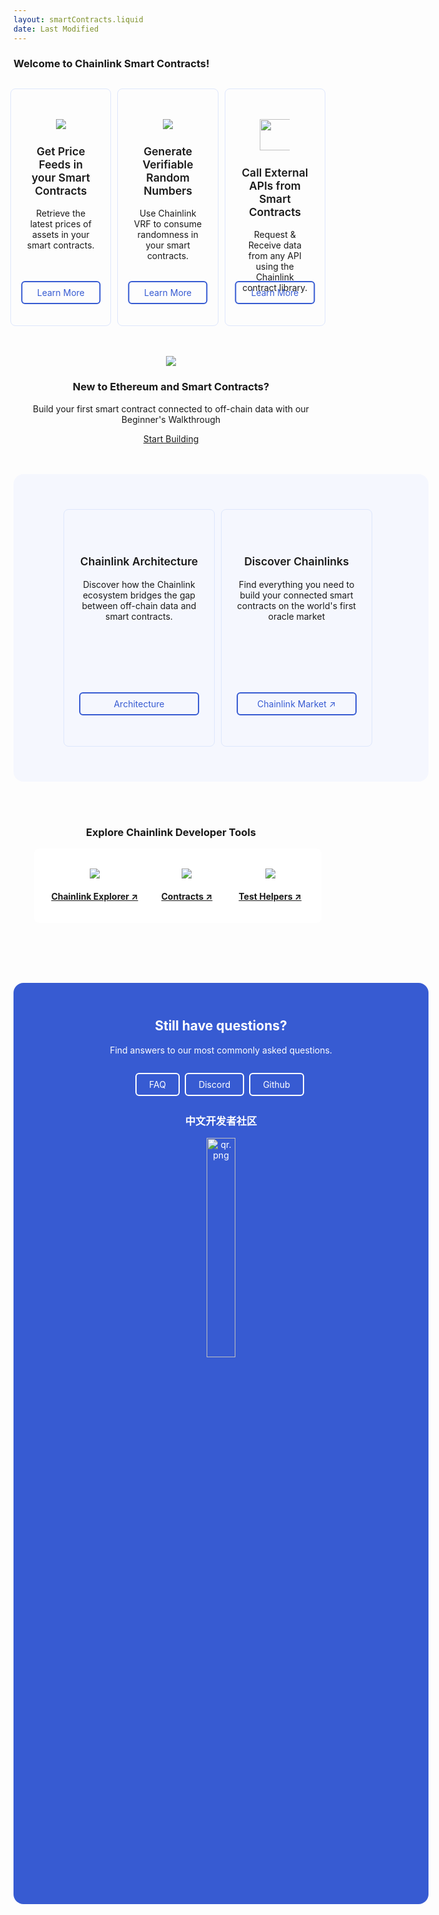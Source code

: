```yaml
---
layout: smartContracts.liquid
date: Last Modified
---
```


<div>
  <h3>Welcome to Chainlink Smart Contracts!</h3>
  <div class="markdown-body">
    <div class="row center cl-section cl-section--one">
      <div class="col-md-4 col-sm-12 col-xs-12">
        <div class="cl-featuredcard">
          <img
            src="https://uploads-ssl.webflow.com/5e444500cbc42eeb5198206f/5e7898724c71bddf6749df17_DeFi2.svg"
            class="cl-image-featured"
          />
          <h3>Get Price Feeds in your Smart Contracts</h3>
          <p>Retrieve the latest prices of assets in your smart contracts.</p>
          <a
            href="https://docs.chain.link/docs/using-chainlink-reference-contracts"
            class="cl-button--ghost"
            >Learn More
          </a>
        </div>
      </div>
      <div class="col-md-4 col-sm-12 col-xs-12">
        <div class="cl-featuredcard">
          <img
            src="https://uploads-ssl.webflow.com/5e444500cbc42eeb5198206f/5e7898724c71bd62c149df16_Example.svg"
            class="cl-image-featured"
          />
          <h3>Generate Verifiable Random Numbers</h3>
          <p>
            Use Chainlink VRF to consume randomness in your smart contracts.
          </p>
          <a
            href="https://docs.chain.link/docs/chainlink-vrf"
            class="cl-button--ghost"
            >Learn More
          </a>
        </div>
      </div>
      <div class="col-md-4 col-sm-12 col-xs-12">
        <div class="cl-featuredcard">
          <img
            src="https://uploads-ssl.webflow.com/5e444500cbc42eeb5198206f/5e7894ddbc6262c7a18da684_RequestSmall.svg"
            class="cl-image-featured"
            height="50"
          />
          <h3>Call External APIs from Smart Contracts</h3>
          <p>
            Request &amp; Receive data from any API using the Chainlink contract
            library.
          </p>
          <a
            href="https://docs.chain.link/docs/request-and-receive-data"
            class="cl-button--ghost"
            >Learn More
          </a>
        </div>
      </div>
    </div>
    <div class="cl-section">
      <img
        src="https://uploads-ssl.webflow.com/5e444500cbc42eeb5198206f/5e789d70c115820a2354f2cc_ChainlinkProject.svg"
        class="cl-image-featured"
      />
      <h3>New to Ethereum and Smart Contracts?</h3>
      <p>
        Build your first smart contract connected to off-chain data with our
        Beginner's Walkthrough
      </p>
      <a
        href="https://docs.chain.link/docs/beginners-tutorial"
        class="keychainify-checked"
        >Start Building</a
      >
    </div>
    <div class="cl-section">
      <div class="cl-box cl-box__lightblue">
        <div class="row">
          <div class="col-md-6 col-sm-12 col-xs-12">
            <div class="cl-featuredcard">
              <h3>Chainlink Architecture</h3>
              <p>
                Discover how the Chainlink ecosystem bridges the gap between
                off-chain data and smart contracts.
              </p>
              <a
                href="https://docs.chain.link/docs/architecture-overview"
                class="cl-button--ghost"
                >Architecture</a
              >
            </div>
          </div>
          <div class="col-md-6 col-sm-12 col-xs-12">
            <div class="cl-featuredcard">
              <h3>Discover Chainlinks</h3>
              <p>
                Find everything you need to build your connected smart contracts
                on the world's first oracle market
              </p>
              <a
                href="https://market.link/"
                class="cl-button--ghost"
                target="_blank"
                >Chainlink Market ↗</a
              >
            </div>
          </div>
        </div>
      </div>
    </div>
    <div class="cl-section cl-section--tools">
      <h3>Explore Chainlink Developer Tools</h3>
      <div class="row center cl-section">
        <div class="col-md-4 col-sm-12 col-xs-12">
          <div class="cl-productcard">
            <a
              href="https://explorer.chain.link/"
              target="_blank"
              class="fill-div"
            >
              <img
                src="https://uploads-ssl.webflow.com/5e444500cbc42eeb5198206f/5e711676c0d8d9ee70422688_Explorer.svg"
                class="cl-image-featured"
              />
              <h4>Chainlink Explorer ↗</h3>
            </a>
          </div>
        </div>
        <div class="col-md-4 col-sm-12 col-xs-12">
          <div class="cl-productcard">
            <a
              href="https://www.npmjs.com/package/@chainlink/contracts"
              target="_blank"
              class="fill-div"
              ><img
                src="https://uploads-ssl.webflow.com/5e444500cbc42eeb5198206f/5e711675d22595473f1c0c20_Contract.svg"
                class="cl-image-featured"
              />
              <h4>Contracts ↗</h3>
            </a>
          </div>
        </div>
        <div class="col-md-4 col-sm-12 col-xs-12">
          <div class="cl-productcard">
            <a
              href="https://www.npmjs.com/package/@chainlink/test-helpers"
              target="_blank"
              class="fill-div"
              ><img
                src="https://uploads-ssl.webflow.com/5e444500cbc42eeb5198206f/5e7116765b27d4521f92bac6_Tester.svg"
                class="cl-image-featured"
              />
              <h4>Test Helpers ↗</h3>
            </a>
          </div>
        </div>
      </div>
    </div>
  </div>
  <div class="cl-box cl-box-blue">
    <h2 style="margin-top: 0px !important">Still have questions?</h2>
    <p>Find answers to our most commonly asked questions.</p>
    <div class="rowcenter" style="margin-top: 24px !important">
      <a
        href="https://docs.chain.link/docs/faq"
        class="cl-button--ghost cl-button--ghost--white"
        >FAQ</a
      >
      <a
        href="https://discord.gg/2YHSAey"
        class="cl-button--ghost cl-button--ghost--white"
        >Discord</a
      >
      <a
        href="https://github.com/smartcontractkit/chainlink"
        class="cl-button--ghost cl-button--ghost--white"
        >Github</a
      >
    </div>
    <h3>中文开发者社区</h3>
    <img
      src="https://files.readme.io/f639125-qr.png"
      title="qr.png"
      height="auto"
      width="30%"
    />
  </div>
</div>


<style>
.row {
    display: flex;
    flex: 0 0 auto;
}
.center {
  align-items: center;
}
.cl-section {
    padding: 0 0 48px;
    justify-content: center;
      align-content: space-between;
}
.markdown-body .cl-section {
    padding: 0 0 48px;
    text-align: center;
}
.markdown-body img {
    box-sizing: content-box;
    display: inline-block;
    vertical-align: middle;
    max-width: 48px;
    margin-left: auto;
    margin-right: auto;
    border-style: none;
    outline: none !important;
}
.col-sm-12 {
    -ms-flex-preferred-size: 100%;
    flex-basis: 100%;
    max-width: 100%;
}
.col-md-4 {
    flex-basis: 32%;
    max-width: 32%;
    margin-right: 10px;
    box-sizing: border-box;
    -webkit-box-flex: 0;
    -ms-flex: 0 0 auto;
    flex: 0 0 auto;
}
.col-md-6 {
    -ms-flex-preferred-size: 48%;
    flex-basis: 48%;
    max-width: 48%;
    margin-right: 10px;
    box-sizing: border-box;
    -webkit-box-flex: 0;
    -ms-flex: 0 0 auto;
    flex: 0 0 auto;
}
.cl-section--one{
  margin-top: 30px;
}
/* feature-card */
.cl-featuredcard {
    -webkit-text-size-adjust: 100%;
    word-wrap: break-word;
    text-align: center;
    -webkit-box-direction: normal;
    padding: 24px;
    padding-bottom: 48px;
    padding-top: 48px;
    width: 100%;
    border-radius: 8px;
    border: 1px solid #dee7fc;
    position: relative;
    box-sizing: border-box;
    height: 380px;
}
.cl-featuredcard h3 {
    font-size: 1.25em;
    font-weight: 600;
}
.cl-featuredcard a.cl-button--ghost {
    display: inline-block;
    padding: 8px;
    padding-left: 20px;
    padding-right: 20px;
    border: 2px solid #375bd2;
    margin: .3em .3em .3em 0;
    border-radius: 6px;
    box-sizing: border-box;
    text-decoration: none!important;
    color: #375bd2;
    text-align: center;
    transition: all .2s;
    transform: translateX(-50%);
    bottom: 45px;
    position: absolute;
    width: 80%;
}
.cl-featuredcard a.cl-button--ghost:hover {
    color: #fff;
    background-color: #375bd2;
}
.cl-section--one .cl-featuredcard .cl-button--ghost {
    transform: translateX(-50%);
    bottom: 30px;
    position: absolute;
    width: 80%;
}
/* cl-box */
.cl-box {
    width: 100%;
    height: auto;
    margin-top: 0;
    text-align: center;
    padding: 56px 80px;
    border-radius: 16px;
}
.cl-box__lightblue {
    background-color: #f5f7fe;
}
.cl-box-blue {
    background-color: #375bd2;
    border-radius: 16px;
    color: #fff;
}
/* buttons */
.cl-button--ghost--white {
    border: 2px solid #fff;
    color: #fff;
    display: inline-block;
    padding: 8px;
    padding-left: 20px;
    padding-right: 20px;
    margin: .3em .3em .3em 0;
    border-radius: 6px;
    box-sizing: border-box;
    text-decoration: none!important;
    text-align: center;
    transition: all .2s;
}
.cl-button--ghost--white:hover {
    color: #375bd2;
    background-color: #fff;
}
/* productcard */
.cl-productcard {
    padding: 16px;
    padding-top: 32px;
    width: 100%;
    border-radius: 8px;
    border: 0 solid #dee7fc;
    background-color: #fff;
    transition: all .2s;
}
.cl-productcard:hover {
    background-color: #f5f7fe;
    cursor: pointer;
}
</style>
